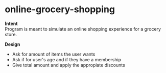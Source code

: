 # online-grocery-shopping

<b>Intent</b><br>
Program is meant to simulate an online shopping experience for a grocery store.

<b>Design</b><br>
* Ask for amount of items the user wants<br>
* Ask if for user's age and if they have a membership<br>
* Give total amount and apply the appropiate discounts <br>
